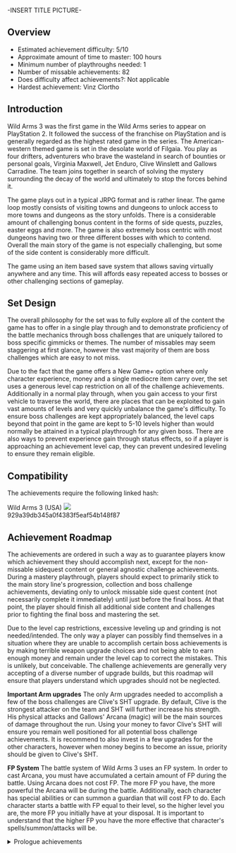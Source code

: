 -INSERT TITLE PICTURE-
## **Overview**

- Estimated achievement difficulty: 5/10 
- Approximate amount of time to master: 100 hours
- Minimum number of playthroughs needed: 1
- Number of missable achievements: 82
- Does difficulty affect achievements?: Not applicable
- Hardest achievement: Vinz Clortho


## **Introduction**

Wild Arms 3 was the first game in the Wild Arms series to appear on PlayStation 2.  It followed the success of the franchise on PlayStation and is generally regarded as the highest rated game in the series.  The American-western themed game is set in the desolate world of Filgaia.  You play as four drifters, adventurers who brave the wasteland in search of bounties or personal goals, Virginia Maxwell, Jet Enduro, Clive Winslett and Gallows Carradine.  The team joins together in search of solving the mystery surrounding the decay of the world and ultimately to stop the forces behind it.

The game plays out in a typical JRPG format and is rather linear.  The game loop mostly consists of visiting towns and dungeons to unlock access to more towns and dungeons as the story unfolds.  There is a considerable amount of challenging bonus content in the forms of side quests, puzzles, easter eggs and more.  The game is also extremely boss centric with most dungeons having two or three different bosses with which to contend.  Overall the main story of the game is not especially challenging, but some of the side content is considerably more difficult.

The game using an item based save system that allows saving virtually anywhere and any time.  This will affords easy repeated access to bosses or other challenging sections of gameplay.


## **Set Design**

The overall philosophy for the set was to fully explore all of the content the game has to offer in a single play through and to demonstrate proficiency of the battle mechanics through boss challenges that are uniquely tailored to boss specific gimmicks or themes.  The number of missables may seem staggering at first glance, however the vast majority of them are boss challenges which are easy to not miss.

Due to the fact that the game offers a New Game+ option where only character experience, money and a single mediocre item carry over, the set uses a generous level cap restriction on all of the challenge achievements.  Additionally in a normal play through, when you gain access to your first vehicle to traverse the world, there are places that can be exploited to gain vast amounts of levels and very quickly unbalance the game's difficulty.  To ensure boss challenges are kept appropriately balanced, the level caps beyond that point in the game are kept to 5-10 levels higher than would normally be attained in a typical playthrough for any given boss.  There are also ways to prevent experience gain through status effects, so if a player is approaching an achievement level cap, they can prevent undesired leveling to ensure they remain eligible.


## **Compatibility**

The achievements require the following linked hash:

Wild Arms 3 (USA) ![](https://retroachievements.org/Images/labels/redump.png)<br>
929a39db345a0f4383f5eaf54b148f87


## **Achievement Roadmap**

The achievements are ordered in such a way as to guarantee players know which achievement they should accomplish next, except for the non-missable sidequest content or general agnostic challenge achievements.  During a mastery playthrough, players should expect to primarily stick to the main story line's progression, collection and boss challenge achievements, deviating only to unlock missable side quest content (not necessarily complete it immediately) until just before the final boss.  At that point, the player should finish all additional side content and challenges prior to fighting the final boss and mastering the set.

Due to the level cap restrictions, excessive leveling up and grinding is not needed/intended.  The only way a player can possibly find themselves in a situation where they are unable to accomplish certain boss achievements is by making terrible weapon upgrade choices and not being able to earn enough money and remain under the level cap to correct the mistakes.  This is unlikely, but conceivable.  The challenge achievements are generally very accepting of a diverse number of upgrade builds, but this roadmap will ensure that players understand which upgrades should not be neglected.

**Important Arm upgrades**
The only Arm upgrades needed to accomplish a few of the boss challenges are Clive's SHT upgrade.  By default, Clive is the strongest attacker on the team and SHT will further increase his strength.  His physical attacks and Gallows' Arcana (magic) will be the main sources of damage throughout the run.  Using your money to favor Clive's SHT will ensure you remain well positioned for all potential boss challenge achievements.  It is recommend to also invest in a few upgrades for the other characters, however when money begins to become an issue, priority should be given to Clive's SHT.

**FP System**
The battle system of Wild Arms 3 uses an FP system.  In order to cast Arcana, you must have accumulated a certain amount of FP during the battle.  Using Arcana does not cost FP.  The more FP you have, the more powerful the Arcana will be during the battle.  Additionally, each character has special abilities or can summon a guardian that will cost FP to do.  Each character starts a battle with FP equal to their level, so the higher level you are, the more FP you initially have at your disposal.  It is important to understand that the higher FP you have the more effective that character's spells/summon/attacks will be.

<details>
<summary>Prologue achievements</summary>

## **Missable achievements**<br>
Virginia's intro:
- none

Jet's intro:
- none

Clive's intro:
- A Pain in the Borgnine [m]
- Toxic Avenger [m]

Gallows' prologue:
- It Pays to be Honest [m]
- Didn't Divide and Conquer [m]

***

--INSERT ICON-- **Burn, Baby, Burn!** (XXX points)

_Description_

This tool is required to complete Virginia's intro and cannot be missed.

***

--INSERT ICON-- **Duplicity** (XXX points)

_Description_

Opening a duplicator door is required to complete Virginia's intro and cannot be missed.

***

--INSERT ICON-- **The Innocent** (XXX points)

_Description_

This will award on completion of Virginia's intro and cannot be missed.

***

--INSERT ICON-- **The Guarded** (XXX points)

_Description_

This will award on completion of Jet's intro and cannot be missed.

***

--INSERT ICON-- **It Pays to be Honest [m]** (XXX points)

_Description_

Speak to Ellen near the cave entrance in Baskar Colony.  She will ask Gallows three questions and depending on how he answers, she will give him different gifts.  In order to unlock this achievement and obtain the best gift of 5 Heal Berries and 3 Gimel Coins, give the following responses to her questions:

1. "How'd you guess?"
2. "Yeah. You wanna help me out?"
3. "I wanna run away and be free."

***

--INSERT ICON-- **Stay Frosty** (XXX points)

_Description_

This tool is required to complete Gallows' intro and cannot be missed.

***

--INSERT ICON-- **Didn't Divide and Conquer [m]** (XXX points)

_Description_

The boss in Gallows' intro is the Kesaran Pasaran, four sphere shaped enemies near the end of the Fallen Sanctuary dungeon.  The boss gimmick is that if two or three of the enemies are defeated, the remaining one will resurrect the them.  This is to teach you to use the Extension ability which will multitarget Gallows' Arcana.  The goal of this achievement is to defeat the Kesaran Pasaran without them resurrecting at any point.  In order to do this, attack each of the enemies several times, but be careful to not kill more than one of them.  When Gallows runs out of bullets, it is safer to attack with his physical attack to build up FP as it is less likely to deal significant damage.  Once Gallows has more than 75 Arcana, use the Extension-Refrigerate skill to dispatch the Kesaran Parasan and earn the achievement.

--INSERT DEMO VIDEO--

***

--INSERT ICON-- **The Free Spirit** (XXX points)

_Description_

This will award on completion of Gallows' intro and cannot be missed.

***

--INSERT ICON-- **A Pain in the Borgnine [m]** (XXX points)

_Description_

Near the entrance to the Den of Miasma, a man named Borgnine will give Clive a Heal Berry if you talk to him.  After three heal berries he will stop giving Clive items and repeat the same text if spoken to again.  If you continue to speak to Borgnine a total of ten times however, he will change his text and give Clive a Gimel Coin.  Receiving the Gime Coin will unlock this achievement.

***

--INSERT ICON-- **Despoil the Den** (XXX points)

_Description_

Open the five treasure chests within the Den of Miasma.  Several chests are out the open and easy to find.  Shortly after finding the chest with the Gimel Coin, enter the next doorway and look for a crack on the western wall across from where you enter.  Bomb this wall to reveal a secret room with the last two treasure chests as well as an optional boss fight that can be accessed much later in the game.

***

--INSERT ICON-- **Toxic Avenger [m]** (XXX points)

_Description_

The finale of Clive's intro is a second boss battle against the Goldrake he first encountered in the Den of Miasma.  The Goldrake will poison Clive shortly after the fight begins and Clive will lose 20% of his max health every turn.  In order to defeat the Goldrake, Clive will have to hit it with two Lock On shots requiring a total of 50 FP.  Clive will not survive long enough to kill the Goldrake without using a Heal Berry or two as long as he remains poisoned.  Heal as necessary and defeat the Goldrake while still poisoned to earn this achievement.

--INSERT DEMO VIDEO--

***

--INSERT ICON-- **The Sharpshooter** (XXX points)

_Description_

This will award upon completion of Clive's intro and cannot be missed.
</details>